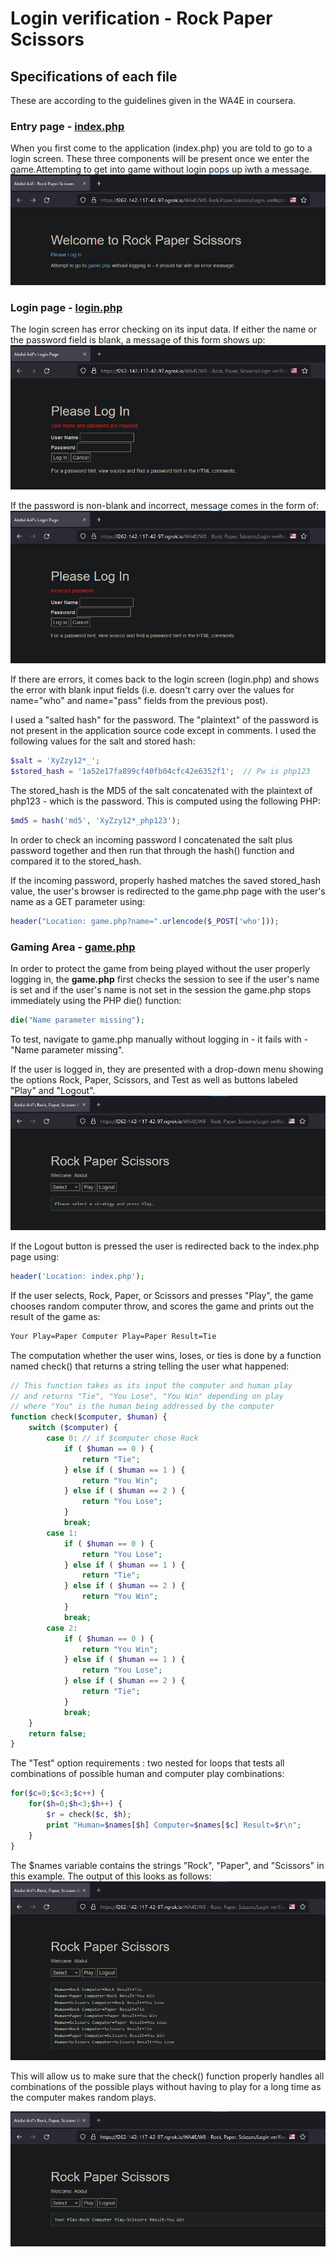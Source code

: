 # Login verification - Rock Paper Scissors
## Specifications of each file
These are according to the guidelines given in the WA4E in coursera.
### Entry page - [index.php](rps/index.php)
When you first come to the application (index.php) you are told to go to a login screen. These three components will be present once we enter the game.Attempting to get into game without login pops up iwth a message.
![index.php](images/01-RPS-Index.png)

### Login page - [login.php](rps/login.php)
The login screen has error checking on its input data. If either the name or the
password field is blank, a message of this form shows up:
![login_error1.php](images/02-RPS-Login-Bad.png)                         

If the password is non-blank and incorrect, message comes in the form of:
![login_error2.php](images/03-RPS-Login-Bad.png)                         

If there are errors, it comes back to the login screen (login.php) and shows the error
with blank input fields (i.e. doesn't carry over the values for name="who" and name="pass" fields
from the previous post).

I used a "salted hash" for the password. The "plaintext" of the password is not
present in the application source code except in comments. I used the following values for the salt and stored hash:
```php
$salt = 'XyZzy12*_';
$stored_hash = '1a52e17fa899cf40fb04cfc42e6352f1';  // Pw is php123
```
The stored_hash is the MD5 of the salt concatenated with the plaintext of php123 - which is the password. This is computed using the following PHP:
```php
$md5 = hash('md5', 'XyZzy12*_php123');
```
In order to check an incoming password I concatenated the salt plus password together and
then run that through the hash() function and compared it to the stored_hash.

If the incoming password, properly hashed matches the saved stored_hash value, the user's browser
is redirected to the game.php page with the user's name as a GET parameter using:
```php
header("Location: game.php?name=".urlencode($_POST['who']));
```

### Gaming Area - [game.php](rps/game.php)
In order to protect the game from being played without the user properly logging in, the <b>game.php</b> first
checks the session to see if the user's name is set and if the user's name is not set in the session
the game.php stops immediately using the PHP die() function:
```php
die("Name parameter missing");
```
To test, navigate to game.php manually without logging in - it fails with - "Name parameter missing".

If the user is logged in, they are presented with a drop-down menu showing the options Rock, Paper, Scissors,
and Test as well as buttons labeled "Play" and "Logout".
![play_start.php](images/04-RPS-Play-Start.png)                         

If the Logout button is pressed the user is redirected back to the index.php page using:
```php
header('Location: index.php');
```
If the user selects, Rock, Paper, or Scissors and presses "Play", the game chooses random computer throw, and scores the game and prints out the result of the game as:
```html
Your Play=Paper Computer Play=Paper Result=Tie
````
The computation whether the user wins, loses, or ties is done by a function named check() that returns a string telling the user what happened:
```php
// This function takes as its input the computer and human play
// and returns "Tie", "You Lose", "You Win" depending on play
// where "You" is the human being addressed by the computer
function check($computer, $human) {
    switch ($computer) {
        case 0: // if $computer chose Rock
            if ( $human == 0 ) {
                return "Tie";
            } else if ( $human == 1 ) {
                return "You Win";
            } else if ( $human == 2 ) {
                return "You Lose";
            }
            break;
        case 1:
            if ( $human == 0 ) {
                return "You Lose";
            } else if ( $human == 1 ) {
                return "Tie";
            } else if ( $human == 2 ) {
                return "You Win";
            }
            break;
        case 2:
            if ( $human == 0 ) {
                return "You Win";
            } else if ( $human == 1 ) {
                return "You Lose";
            } else if ( $human == 2 ) {
                return "Tie";
            }
            break;
    }
    return false;
}
```
The "Test" option requirements : two nested for loops that tests all combinations of possible human and computer play combinations:
```php
for($c=0;$c<3;$c++) {
    for($h=0;$h<3;$h++) {
        $r = check($c, $h);
        print "Human=$names[$h] Computer=$names[$c] Result=$r\n";
    }
}
```

The $names variable contains the strings "Rock", "Paper", and "Scissors" in this example. The output of this looks as follows:
![test.php](images/05-RPS-Test.png)                         

This will allow us to make sure that the check() function properly handles all combinations of the possible plays without having to play for a long time as the computer makes random plays. 

![win.php](images/07-Computer-Picks-Random.png)                         